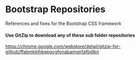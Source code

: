 # Bootstrap Repositories
References and fixes for the Bootstrap CSS framework

#### Use GitZip to download any of these sub folder repositories
https://chrome.google.com/webstore/detail/gitzip-for-github/ffabmkklhbepgcgfonabamgnfafbdlkn
